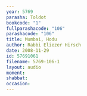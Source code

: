 ```yaml
---
year: 5769
parasha: Toldot
bookcode: "1"
fullparashacode: "106"
parashacode: "106"
title: Mumbai, Hodu
author: Rabbi Eliezer Hirsch
date: 2008-11-29
id: 57691061
filename: 5769-106-1
layout: audio
moment: 
shabbat: 
occasion: 
---
```

